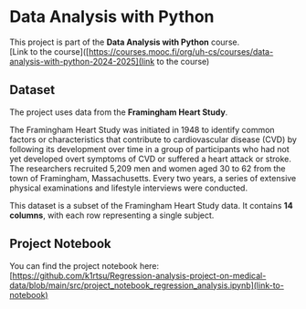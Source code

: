 # Data Analysis with Python

This project is part of the **Data Analysis with Python** course.  
[Link to the course]([https://courses.mooc.fi/org/uh-cs/courses/data-analysis-with-python-2024-2025](link to the course)

## Dataset

The project uses data from the **Framingham Heart Study**.  

The Framingham Heart Study was initiated in 1948 to identify common factors or characteristics that contribute to cardiovascular disease (CVD) by following its development over time in a group of participants who had not yet developed overt symptoms of CVD or suffered a heart attack or stroke. The researchers recruited 5,209 men and women aged 30 to 62 from the town of Framingham, Massachusetts. Every two years, a series of extensive physical examinations and lifestyle interviews were conducted.  

This dataset is a subset of the Framingham Heart Study data. It contains **14 columns**, with each row representing a single subject.

## Project Notebook

You can find the project notebook here: [https://github.com/k1rtsu/Regression-analysis-project-on-medical-data/blob/main/src/project_notebook_regression_analysis.ipynb](link-to-notebook)

